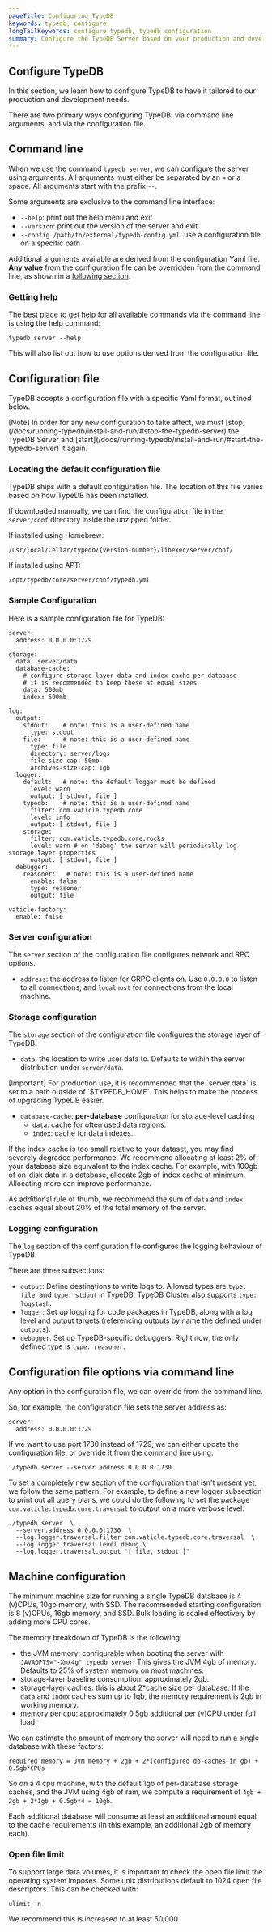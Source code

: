 ```yaml
---
pageTitle: Configuring TypeDB
keywords: typedb, configure
longTailKeywords: configure typedb, typedb configuration
summary: Configure the TypeDB Server based on your production and development needs.
---
```


## Configure TypeDB

In this section, we learn how to configure TypeDB to have it tailored to our production and development needs.

There are two primary ways configuring TypeDB: via command line arguments, and via the configuration file.

## Command line

When we use the command `typedb server`, we can configure the server using arguments. All arguments must either be separated
by an `=` or a space. All arguments start with the prefix `--`.

Some arguments are exclusive to the command line interface:

- `--help`: print out the help menu and exit
- `--version`: print out the version of the server and exit
- `--config /path/to/external/typedb-config.yml`: use a configuration file on a specific path

Additional arguments available are derived from the configuration Yaml file. 
**Any value** from the configuration file can be overridden from the command line, as shown in
a [following section](/docs/running-typedb/configuration/#configuration-file-options-via-command-line).

### Getting help

The best place to get help for all available commands via the command line is using the help command:

```
typedb server --help
```

This will also list out how to use options derived from the configuration file.

## Configuration file

TypeDB accepts a configuration file with a specific Yaml format, outlined below.

<div class="note">
[Note]
In order for any new configuration to take affect, we must [stop](/docs/running-typedb/install-and-run/#stop-the-typedb-server) the TypeDB Server 
and [start](/docs/running-typedb/install-and-run/#start-the-typedb-server) it again.
</div>

### Locating the default configuration file

TypeDB ships with a default configuration file. The location of this file varies based on how TypeDB has been installed.

If downloaded manually, we can find the configuration file in the `server/conf` directory inside the unzipped folder.

If installed using Homebrew:

```
/usr/local/Cellar/typedb/{version-number}/libexec/server/conf/
```

If installed using APT:

```
/opt/typedb/core/server/conf/typedb.yml
```

### Sample Configuration

Here is a sample configuration file for TypeDB:

```
server:
  address: 0.0.0.0:1729

storage:
  data: server/data
  database-cache:
    # configure storage-layer data and index cache per database 
    # it is recommended to keep these at equal sizes
    data: 500mb
    index: 500mb

log:
  output:
    stdout:    # note: this is a user-defined name
      type: stdout
    file:      # note: this is a user-defined name
      type: file
      directory: server/logs
      file-size-cap: 50mb
      archives-size-cap: 1gb
  logger:
    default:   # note: the default logger must be defined
      level: warn
      output: [ stdout, file ]
    typedb:    # note: this is a user-defined name
      filter: com.vaticle.typedb.core
      level: info
      output: [ stdout, file ]
    storage:
      filter: com.vaticle.typedb.core.rocks
      level: warn # on 'debug' the server will periodically log storage layer properties
      output: [ stdout, file ]
  debugger:
    reasoner:   # note: this is a user-defined name
      enable: false
      type: reasoner
      output: file

vaticle-factory:
  enable: false
```

### Server configuration

The `server` section of the configuration file configures network and RPC options.

- `address`: the address to listen for GRPC clients on. Use `0.0.0.0` to listen to all connections, and `localhost` for
  connections from the local machine.

### Storage configuration

The `storage` section of the configuration file configures the storage layer of TypeDB.

- `data`: the location to write user data to. Defaults to within the server distribution under `server/data`.

<div class="note">
[Important]
For production use, it is recommended that the `server.data` is set to a path outside of `$TYPEDB_HOME`. 
This helps to make the process of upgrading TypeDB easier.
</div>

- `database-cache`: **per-database** configuration for storage-level caching
    - `data`: cache for often used data regions.
    - `index`: cache for data indexes.
  

If the index cache is too small relative to your dataset, you may find severely degraded performance. We recommend
allocating at least 2% of your database size equivalent to the index cache. For example, with
100gb of on-disk data in a database, allocate 2gb of index cache at minimum. Allocating more can improve performance.

As additional rule of thumb, we recommend the sum of `data` and `index` caches equal about 20% of the total
memory of the server.

### Logging configuration

The `log` section of the configuration file configures the logging behaviour of TypeDB.

There are three subsections:

- `output`: Define destinations to write logs to. Allowed types are `type: file`, and `type: stdout` in TypeDB. TypeDB Cluster
  also supports `type: logstash`.
- `logger`: Set up logging for code packages in TypeDB, along with a log level and output targets (referencing outputs by name
  the defined under `output`s).
- `debugger`: Set up TypeDB-specific debuggers. Right now, the only defined type is `type: reasoner`.

## Configuration file options via command line

Any option in the configuration file, we can override from the command line.

So, for example, the configuration file sets the server address as:

```
server:
  address: 0.0.0.0:1729
```

If we want to use port 1730 instead of 1729, we can either update the configuration file, or override it from the
command line using:

```
./typedb server --server.address 0.0.0.0:1730
```

To set a completely new section of the configuration that isn't present yet, we follow the same pattern. For example, to
define a new logger subsection to print out all query plans, we could do the following to set the package
`com.vaticle.typedb.core.traversal` to output on a more verbose level:

```
./typedb server  \
  --server.address 0.0.0.0:1730  \
  --log.logger.traversal.filter com.vaticle.typedb.core.traversal  \
  --log.logger.traversal.level debug \
  --log.logger.traversal.output "[ file, stdout ]"
```

## Machine configuration

The minimum machine size for running a single TypeDB database is 4 (v)CPUs, 10gb memory, with SSD.
The recommended starting configuration is 8 (v)CPUs, 16gb memory, and SSD. Bulk loading is scaled effectively
by adding more CPU cores.

The memory breakdown of TypeDB is the following:
- the JVM memory: configurable when booting the server with `JAVAOPTS="-Xmx4g" typedb server`. This gives the JVM 4gb of memory. Defaults to 25% of system memory on most machines.
- storage-layer baseline consumption: approximately 2gb.
- storage-layer caches: this is about 2*cache size per database. If the `data` and `index` caches sum up to 1gb, the memory requirement is 2gb in working memory.
- memory per cpu: approximately 0.5gb additional per (v)CPU under full load.

We can estimate the amount of memory the server will need to run a single database with these factors:
```
required memory = JVM memory + 2gb + 2*(configured db-caches in gb) + 0.5gb*CPUs
```

So on a 4 cpu machine, with the default 1gb of per-database storage caches, and the JVM using 4gb of ram, 
we compute a requirement of `4gb + 2gb + 2*1gb + 0.5gb*4 = 10gb`.

Each additional database will consume at least an additional amount equal to the cache requirements (in this example, an additional 2gb of memory each).

### Open file limit 

To support large data volumes, it is important to check the open file limit the operating system imposes. 
Some unix distributions default to 1024 open file descriptors. This can be checked with:
```
ulimit -n
```

We recommend this is increased to at least 50,000.
